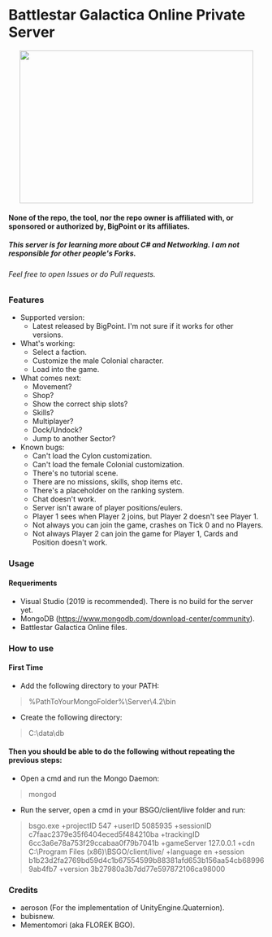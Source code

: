 # Battlestar Galactica Online Private Server

<p align="center">
  <img width="460" height="300" src="https://vignette.wikia.nocookie.net/bsgoguide/images/2/2f/BGO_Logo_Glow.png/revision/latest?cb=20140128015211">
</p>

#### None of the repo, the tool, nor the repo owner is affiliated with, or sponsored or authorized by, BigPoint or its affiliates.
##### This server is for learning more about C# and Networking. I am not responsible for other people's Forks.
###### Feel free to open Issues or do Pull requests.

### Features
- Supported version:
  - Latest released by BigPoint. I'm not sure if it works for other versions.
- What's working:
  - Select a faction.
  - Customize the male Colonial character.
  - Load into the game.
- What comes next:
  - Movement?
  - Shop?
  - Show the correct ship slots?
  - Skills?
  - Multiplayer?
  - Dock/Undock?
  - Jump to another Sector?
- Known bugs:
  - Can't load the Cylon customization.
  - Can't load the female Colonial customization.
  - There's no tutorial scene.
  - There are no missions, skills, shop items etc.
  - There's a placeholder on the ranking system.
  - Chat doesn't work.
  - Server isn't aware of player positions/eulers.
  - Player 1 sees when Player 2 joins, but Player 2 doesn't see Player 1.
  - Not always you can join the game, crashes on Tick 0 and no Players.
  - Not always Player 2 can join the game for Player 1, Cards and Position doesn't work.
  
### Usage

#### Requeriments
- Visual Studio (2019 is recommended). There is no build for the server yet.
- MongoDB (https://www.mongodb.com/download-center/community).
- Battlestar Galactica Online files.
  
### How to use
#### First Time
- Add the following directory to your PATH:
> %PathToYourMongoFolder%\Server\4.2\bin
- Create the following directory:
> C:\data\db

#### Then you should be able to do the following without repeating the previous steps:
- Open a cmd and run the Mongo Daemon:
> mongod
- Run the server, open a cmd in your BSGO/client/live folder and run:
> bsgo.exe +projectID 547 +userID 5085935 +sessionID c7faac2379e35f6404eced5f484210ba +trackingID 6cc3a6e78a753f29ccabaa0f79b7041b +gameServer 127.0.0.1 +cdn C:\Program Files (x86)\BSGO/client/live/ +language en +session b1b23d2fa2769bd59d4c1b67554599b88381afd653b156aa54cb689969ab4fb7 +version 3b27980a3b7dd77e597872106ca98000 

### Credits
- aeroson (For the implementation of UnityEngine.Quaternion).
- bubisnew.
- Mementomori (aka FLOREK BGO).

